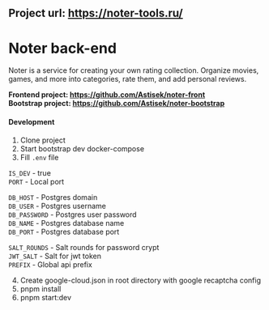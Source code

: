 ##  Project url: https://noter-tools.ru/

# Noter back-end
Noter is a service for creating your own rating collection. Organize movies, games, and more into categories, rate them, and add personal reviews.

**Frontend project: https://github.com/Astisek/noter-front**  
**Bootstrap project: https://github.com/Astisek/noter-bootstrap**  

#### Development  
1. Clone project  
2. Start bootstrap dev docker-compose  
3. Fill `.env` file  

`IS_DEV` - true  
`PORT` - Local port  

`DB_HOST` - Postgres domain  
`DB_USER` - Postgres username  
`DB_PASSWORD` - Postgres user password  
`DB_NAME` - Postgres database name  
`DB_PORT` - Postgres database port  

`SALT_ROUNDS` - Salt rounds for password crypt  
`JWT_SALT` - Salt for jwt token  
`PREFIX` - Global api prefix  

4. Create google-cloud.json in root directory with google recaptcha config  
5. pnpm install  
6. pnpm start:dev  